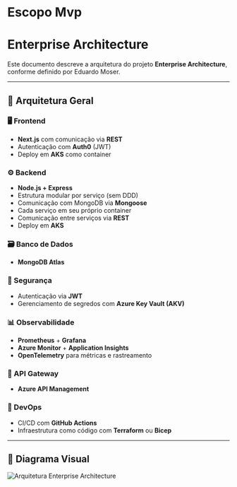# Escopo Mvp

# Enterprise Architecture

Este documento descreve a arquitetura do projeto **Enterprise Architecture**, conforme definido por Eduardo Moser.

---

## 🧱 Arquitetura Geral

### 🖥️ Frontend
- **Next.js** com comunicação via **REST**
- Autenticação com **Auth0** (JWT)
- Deploy em **AKS** como container

### ⚙️ Backend
- **Node.js + Express**
- Estrutura modular por serviço (sem DDD)
- Comunicação com MongoDB via **Mongoose**
- Cada serviço em seu próprio container
- Comunicação entre serviços via **REST**
- Deploy em **AKS**

### 🗃️ Banco de Dados
- **MongoDB Atlas**

### 🔐 Segurança
- Autenticação via **JWT**
- Gerenciamento de segredos com **Azure Key Vault (AKV)**

### 📊 Observabilidade
- **Prometheus** + **Grafana**
- **Azure Monitor** + **Application Insights**
- **OpenTelemetry** para métricas e rastreamento

### 🚪 API Gateway
- **Azure API Management**

### 🚀 DevOps
- CI/CD com **GitHub Actions**
- Infraestrutura como código com **Terraform** ou **Bicep**

---

## 📌 Diagrama Visual

![Arquitetura Enterprise Architecture](RandomFileName_ae135c4d-1209-4d77-96f1-82cc9ceac902.png)
